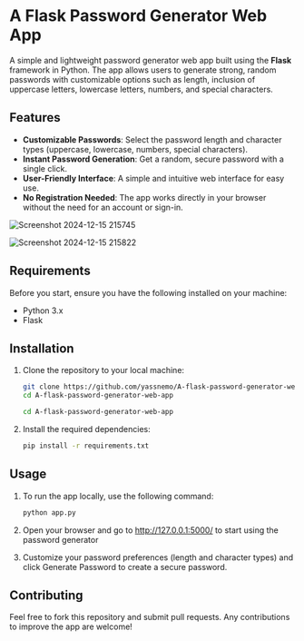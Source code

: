 # A Flask Password Generator Web App

A simple and lightweight password generator web app built using the **Flask** framework in Python. The app allows users to generate strong, random passwords with customizable options such as length, inclusion of uppercase letters, lowercase letters, numbers, and special characters.

## Features

- **Customizable Passwords**: Select the password length and character types (uppercase, lowercase, numbers, special characters).
- **Instant Password Generation**: Get a random, secure password with a single click.
- **User-Friendly Interface**: A simple and intuitive web interface for easy use.
- **No Registration Needed**: The app works directly in your browser without the need for an account or sign-in.
  
![Screenshot 2024-12-15 215745](https://github.com/user-attachments/assets/121d4ce3-2633-43a8-bcef-5d202a1c6c31)

![Screenshot 2024-12-15 215822](https://github.com/user-attachments/assets/9b4aeeb3-9f74-4eca-83d4-d1ceed19fbfd)


## Requirements

Before you start, ensure you have the following installed on your machine:

- Python 3.x
- Flask

## Installation

1. Clone the repository to your local machine:

   ```bash
   git clone https://github.com/yassnemo/A-flask-password-generator-web-app.git
   cd A-flask-password-generator-web-app
   ```
   ```bash
   cd A-flask-password-generator-web-app
   ```
2. Install the required dependencies:
   
   ```bash
   pip install -r requirements.txt
   ```
## Usage

1. To run the app locally, use the following command:

   ```bash
   python app.py
   ```
   
2. Open your browser and go to http://127.0.0.1:5000/ to start using the password generator
   
4. Customize your password preferences (length and character types) and click Generate Password to create a secure password.

## Contributing

Feel free to fork this repository and submit pull requests. Any contributions to improve the app are welcome!
